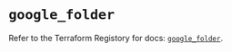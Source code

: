 # `google_folder`

Refer to the Terraform Registory for docs: [`google_folder`](https://registry.terraform.io/providers/hashicorp/google-beta/4.74.0/docs/resources/google_folder).
